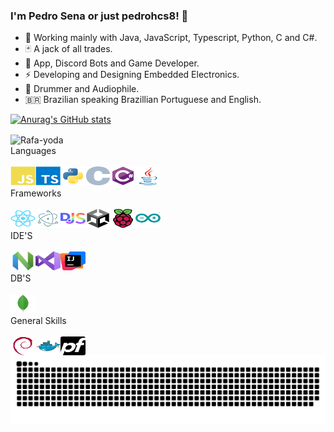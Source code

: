 ### I'm Pedro Sena or just pedrohcs8! 👋

- 🔭 Working mainly with Java, JavaScript, Typescript, Python, C and C#.
- 🃏 A jack of all trades.
- 🧭 App, Discord Bots and Game Developer.
- ⚡ Developing and Designing Embedded Electronics.
- 🥁 Drummer and Audiophile.
- 🇧🇷 Brazilian speaking Brazillian Portuguese and English.

[![Anurag's GitHub stats](https://github-readme-stats.vercel.app/api?username=pedrohcs8)](https://github.com/anuraghazra/github-readme-stats)
<div style="display: inline_block">
    <img align="center" alt="Rafa-yoda" src="https://cdn.discordapp.com/attachments/788515118425571378/889189481641545778/thanks.gif">
</div>

<div>
    Languages
    <div style="display: inline_block"><br>
        <img align="left" height="30" width="40" src="https://raw.githubusercontent.com/devicons/devicon/master/icons/javascript/javascript-plain.svg">
        <img align="left" height="30" width="40" src="https://raw.githubusercontent.com/devicons/devicon/master/icons/typescript/typescript-plain.svg">
        <img align="left" height="30" width="40" src="https://raw.githubusercontent.com/devicons/devicon/master/icons/python/python-original.svg">
        <img align="left" height="30" width="40" src="https://raw.githubusercontent.com/devicons/devicon/refs/heads/master/icons/c/c-original.svg">
        <img align="left" height="30" width="40" src="https://raw.githubusercontent.com/devicons/devicon/refs/heads/master/icons/csharp/csharp-original.svg">
        <img align="left" height="30" width="40" src="https://raw.githubusercontent.com/devicons/devicon/refs/heads/master/icons/java/java-original.svg">
    </div>
</div><br>

<br>

<div>
    Frameworks
    <div style="display: inline_block"><br>
        <img align="left" height="30" width="40" src="https://raw.githubusercontent.com/devicons/devicon/refs/heads/master/icons/react/react-original.svg">
        <img align="left" height="30" width="40" src="https://raw.githubusercontent.com/devicons/devicon/refs/heads/master/icons/electron/electron-original.svg">
        <img align="left" height="30" width="40" src="https://raw.githubusercontent.com/devicons/devicon/refs/heads/master/icons/discordjs/discordjs-original.svg">
        <img align="left" height="30" width="40" src="https://raw.githubusercontent.com/devicons/devicon/refs/heads/master/icons/unity/unity-original.svg">
        <img align="left" height="30" width="40" src="https://raw.githubusercontent.com/devicons/devicon/refs/heads/master/icons/raspberrypi/raspberrypi-original.svg">
        <img align="left" height="30" width="40" src="https://raw.githubusercontent.com/devicons/devicon/refs/heads/master/icons/arduino/arduino-original.svg">
    </div>
</div><br>

<br>
<div>
    IDE'S
    <div style="display: inline_block"><br>
        <img align="left" height="30" width="40" src="https://github.com/devicons/devicon/blob/master/icons/neovim/neovim-original.svg">
        <img align="left" height="30" width="40" src="https://raw.githubusercontent.com/devicons/devicon/refs/heads/master/icons/visualstudio/visualstudio-original.svg">
        <img align="left" height="30" width="40" src="https://raw.githubusercontent.com/devicons/devicon/refs/heads/master/icons/intellij/intellij-original.svg">
    </div>
</div><br>

<br>
<div>
    DB'S
    <div style="display: inline_block"><br>
        <img align="left" height="30" width="40" src="https://github.com/devicons/devicon/blob/master/icons/mongodb/mongodb-original.svg">
    </div>
</div><br>

<br>
<div>
    General Skills
    <div style="display: inline_block"><br>
        <img align="left" height="30" width="40" src="https://raw.githubusercontent.com/devicons/devicon/refs/heads/master/icons/debian/debian-original.svg">
        <img align="left" height="30" width="40" src="https://raw.githubusercontent.com/devicons/devicon/refs/heads/master/icons/docker/docker-original.svg">
        <img align="left" height="30" width="40" src="https://raw.githubusercontent.com/devicons/devicon/refs/heads/master/icons/pfsense/pfsense-original.svg">
    </div>
</div>

![Snake animation](https://github.com/pedrohcs8/pedrohcs8/blob/output/github-contribution-grid-snake.svg)
